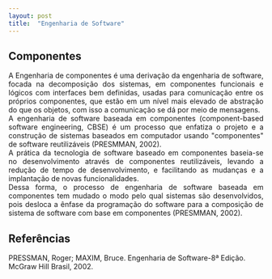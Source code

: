 ```yaml
---
layout: post
title:  "Engenharia de Software"
---
```


## Componentes
<p style='text-align: justify;'>
A Engenharia de componentes é uma derivação da engenharia de software, focada na decomposição dos sistemas, em componentes funcionais e lógicos com interfaces bem definidas, usadas para comunicação entre os próprios componentes, que estão em um nível mais elevado de abstração do que os objetos, com isso a comunicação se dá por meio de mensagens.
<br>
A engenharia de software baseada em componentes (component-based software engineering, CBSE) é um processo que enfatiza o projeto e a construção de sistemas baseados em computador usando "componentes" de software reutilizáveis (PRESMMAN, 2002).
<br>
A prática da tecnologia de software baseado em componentes baseia-se no desenvolvimento através de componentes reutilizáveis, levando a redução de tempo de desenvolvimento, e facilitando as mudanças e a implantação de novas funcionalidades.
<br>
Dessa forma, o processo de engenharia de software baseada em componentes tem mudado o modo pelo qual sistemas são desenvolvidos, pois desloca a ênfase da programação do software para a composição de sistema de software com base em componentes (PRESMMAN, 2002).

</p>

## Referências
PRESSMAN, Roger; MAXIM, Bruce. Engenharia de Software-8ª Edição. McGraw Hill Brasil, 2002.
